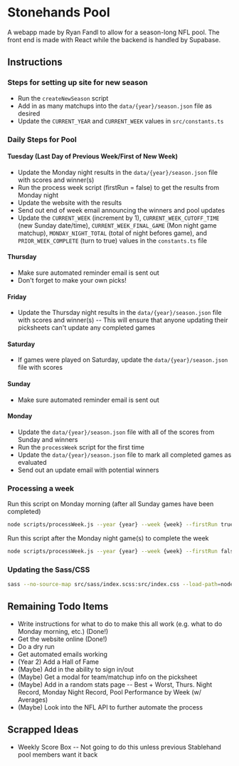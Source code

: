 # Stonehands Pool
A webapp made by Ryan Fandl to allow for a season-long NFL pool. The front end is made with React while the backend is handled by Supabase.

## Instructions

### Steps for setting up site for new season
- Run the `createNewSeason` script
- Add in as many matchups into the `data/{year}/season.json` file as desired
- Update the `CURRENT_YEAR` and `CURRENT_WEEK` values in `src/constants.ts`

### Daily Steps for Pool

#### Tuesday (Last Day of Previous Week/First of New Week)
- Update the Monday night results in the `data/{year}/season.json` file with scores and winner(s)
- Run the process week script (firstRun = false) to get the results from Monday night
- Update the website with the results
- Send out end of week email announcing the winners and pool updates
- Update the `CURRENT_WEEK` (increment by 1), `CURRENT_WEEK_CUTOFF_TIME` (new Sunday date/time), `CURRENT_WEEK_FINAL_GAME` (Mon night game matchup), `MONDAY_NIGHT_TOTAL` (total of night befores game), and `PRIOR_WEEK_COMPLETE` (turn to true) values in the `constants.ts` file

#### Thursday
- Make sure automated reminder email is sent out
- Don't forget to make your own picks!

#### Friday
- Update the Thursday night results in the `data/{year}/season.json` file with scores and winner(s)
-- This will ensure that anyone updating their picksheets can't update any completed games

#### Saturday
- If games were played on Saturday, update the `data/{year}/season.json` file with scores

#### Sunday
- Make sure automated reminder email is sent out

#### Monday
- Update the `data/{year}/season.json` file with all of the scores from Sunday and winners
- Run the `processWeek` script for the first time
- Update the `data/{year}/season.json` file to mark all completed games as evaluated
- Send out an update email with potential winners


### Processing a week
Run this script on Monday morning (after all Sunday games have been completed)
```sh
node scripts/processWeek.js --year {year} --week {week} --firstRun true
```
Run this script after the Monday night game(s) to complete the week
```sh
node scripts/processWeek.js --year {year} --week {week} --firstRun false
```
### Updating the Sass/CSS
```sh
sass --no-source-map src/sass/index.scss:src/index.css --load-path=node_modules
```

## Remaining Todo Items
- Write instructions for what to do to make this all work (e.g. what to do Monday morning, etc.) (Done!)
- Get the website online (Done!)
- Do a dry run
- Get automated emails working
- (Year 2) Add a Hall of Fame
- (Maybe) Add in the ability to sign in/out
- (Maybe) Get a modal for team/matchup info on the picksheet
- (Maybe) Add in a random stats page
-- Best + Worst, Thurs. Night Record, Monday Night Record, Pool Performance by Week (w/ Averages)
- (Maybe) Look into the NFL API to further automate the process

## Scrapped Ideas
- Weekly Score Box
-- Not going to do this unless previous Stablehand pool members want it back